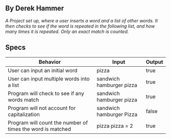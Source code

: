 ## By Derek Hammer
*_A Project set up, where a user inserts a word and a list of other words. It then checks to see if the word is repeated in the following list, and how many times it is repeated.  Only an exact match is counted._*

## Specs
|Behavior|Input|Output|
|--------|-----|------|
|User can input an initial word|pizza|true|
|User can input multiple words into a list|sandwich hamburger pizza|true|
|Program will check to see if any words match|sandwich hamburger pizza|true|
|Program will not account for capitalization|sandwich hamburger Pizza|false|
|Program will count the number of times the word is matched|pizza pizza = 2|true|
